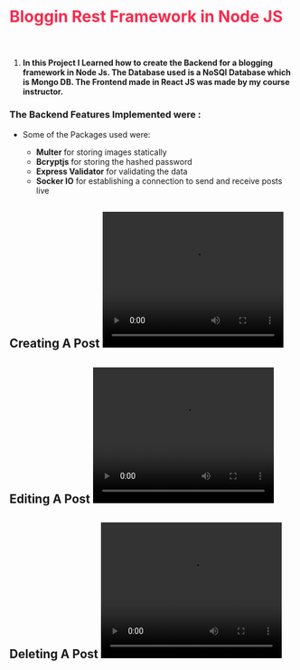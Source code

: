<div style="color:offwhite;">
<h1 style="color: #F82B4E !important;">Bloggin Rest Framework in Node JS</h1>
<br>
<ol>
<li> 
<h4> In this Project I Learned how to create the Backend for a blogging framework in Node Js.
The Database used is a NoSQl Database which is Mongo DB.
The Frontend made in React JS was made by my course instructor.
</h4>
</li>
</ol>
<h3>The Backend Features Implemented were : </h3>
<ul>
<li>Some of the Packages used were:</li>
<ul>
<li> <b>Multer</b>  for storing images statically</li>
<li> <b>Bcryptjs</b> for storing the hashed password </li>
<li> <b>Express Validator</b> for validating the data</li>
<li> <b>Socker IO</b> for establishing a connection to send and receive posts live </li>
</ul>
</ul>
<h2>Creating A Post
<video src="https://user-images.githubusercontent.com/49688611/120318983-1ed9bd00-c2fe-11eb-9834-8e19331ee4a9.mp4" width="320" height="240" controls/>
</h2>
<h2>Editing A Post
<video src="https://user-images.githubusercontent.com/49688611/120319010-27ca8e80-c2fe-11eb-8059-8d923f415830.mp4" width="320" height="240" controls/>
</h2>
<h2>Deleting A Post
<video src="https://user-images.githubusercontent.com/49688611/120318098-103ed600-c2fd-11eb-9e43-abbe7e0ae1e0.mp4" width="320" height="240" controls/>
</h2>
</div>
